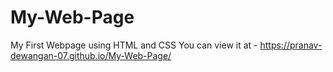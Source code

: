 # My-Web-Page
My First Webpage using HTML and CSS
You can view it at - https://pranav-dewangan-07.github.io/My-Web-Page/
